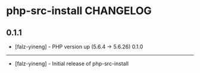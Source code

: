 php-src-install CHANGELOG
=========================

0.1.1
-----
- [falz-yineng] - PHP version up (5.6.4 -> 5.6.26)
0.1.0
-----
- [falz-yineng] - Initial release of php-src-install
